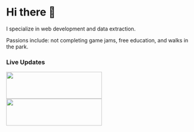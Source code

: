 # Hi there 👋

I specialize in web development and data extraction.

Passions include: not completing game jams, free education, and walks in the park.

### Live Updates


<img align="left" src="https://willmeyers.net/status/spotify?" width="256" height="72">

<img align="left" src="https://willmeyers.net/status/weather?" width="256" height="72">
